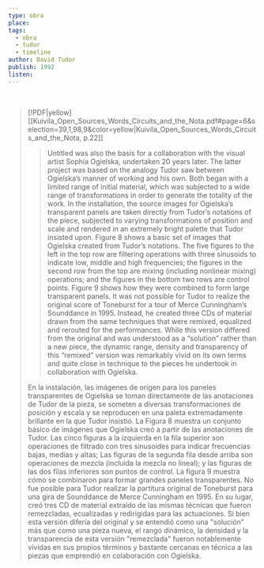 ```yaml
---
type: obra
place: 
tags:
  - obra
  - tudor
  - timeline
author: David Tudor
publish: 1992
listen:
---
```

<span  
class='ob-timelines'  
data-date='1992-01-01-00'  
data-title='Toneburst, Maps and Fragments'  
data-type='range'  
data-end='1992-11-01-00'>  
</span>
> [!PDF|yellow] [[Kuivila_Open_Sources_Words_Circuits_and_the_Nota.pdf#page=6&selection=39,1,98,9&color=yellow|Kuivila_Open_Sources_Words_Circuits_and_the_Nota, p.22]]
> > Untitled was also the basis for a collaboration with the visual artist Sophia Ogielska, undertaken 20 years later. The latter project was based on the analogy Tudor saw between Ogielska’s manner of working and his own. Both began with a limited range of initial material, which was subjected to a wide range of transformations in order to generate the totality of the work. In the installation, the source images for Ogielska’s transparent panels are taken directly from Tudor’s notations of the piece, subjected to varying transformations of position and scale and rendered in an extremely bright palette that Tudor insisted upon. Figure 8 shows a basic set of images that Ogielska created from Tudor’s notations. The five figures to the left in the top row are filtering operations with three sinusoids to indicate low, middle and high frequencies; the figures in the second row from the top are mixing (including nonlinear mixing) operations; and the figures in the bottom two rows are control points. Figure 9 shows how they were combined to form large transparent panels. It was not possible for Tudor to realize the original score of Toneburst for a tour of Merce Cunningham’s Sounddance in 1995. Instead, he created three CDs of material drawn from the same techniques that were remixed, equalized and rerouted for the performances. While this version differed from the original and was understood as a “solution” rather than a new piece, the dynamic range, density and transparency of this “remixed” version was remarkably vivid on its own terms and quite close in technique to the pieces he undertook in collaboration with Ogielska.
> 
> En la instalación, las imágenes de origen para los paneles transparentes de Ogielska se toman directamente de las anotaciones de Tudor de la pieza, se someten a diversas transformaciones de posición y escala y se reproducen en una paleta extremadamente brillante en la que Tudor insistió. La Figura 8 muestra un conjunto básico de imágenes que Ogielska creó a partir de las anotaciones de Tudor. Las cinco figuras a la izquierda en la fila superior son operaciones de filtrado con tres sinusoides para indicar frecuencias bajas, medias y altas; Las figuras de la segunda fila desde arriba son operaciones de mezcla (incluida la mezcla no lineal); y las figuras de las dos filas inferiores son puntos de control. La figura 9 muestra cómo se combinaron para formar grandes paneles transparentes. No fue posible para Tudor realizar la partitura original de Toneburst para una gira de Sounddance de Merce Cunningham en 1995. En su lugar, creó tres CD de material extraído de las mismas técnicas que fueron remezcladas, ecualizadas y redirigidas para las actuaciones. Si bien esta versión difería del original y se entendió como una "solución" más que como una pieza nueva, el rango dinámico, la densidad y la transparencia de esta versión "remezclada" fueron notablemente vívidas en sus propios términos y bastante cercanas en técnica a las piezas que emprendió en colaboración con Ogielska.